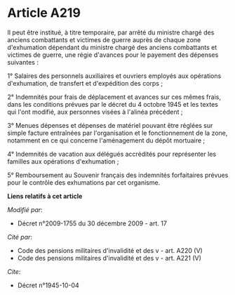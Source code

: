# Article A219

Il peut être institué, à titre temporaire, par arrêté du       ministre chargé des anciens combattants et victimes de guerre
auprès de chaque zone d'exhumation dépendant du       ministre chargé des anciens combattants et victimes de guerre, une
régie d'avances pour le payement des dépenses suivantes : 

1° Salaires des personnels auxiliaires et ouvriers employés aux opérations d'exhumation, de transfert et d'expédition des
corps ; 

2° Indemnités pour frais de déplacement et avances sur ces mêmes frais, dans les conditions prévues par le décret du 4
octobre 1945 et les textes qui l'ont modifié, aux personnes visées à l'alinéa précédent ; 

3° Menues dépenses et dépenses de matériel pouvant être réglées sur simple facture entraînées par l'organisation et le
fonctionnement de la zone, notamment en ce qui concerne l'aménagement du dépôt mortuaire ; 

4° Indemnités de vacation aux délégués accrédités pour représenter les familles aux opérations d'exhumation ; 

5° Remboursement au Souvenir français des indemnités forfaitaires prévues pour le contrôle des exhumations par cet organisme.

**Liens relatifs à cet article**

_Modifié par_:

  - Décret n°2009-1755 du 30 décembre 2009 - art. 17

_Cité par_:

  - Code des pensions militaires d'invalidité et des v - art. A220 (V)
  - Code des pensions militaires d'invalidité et des v - art. A221 (V)

_Cite_:

  - Décret n°1945-10-04
